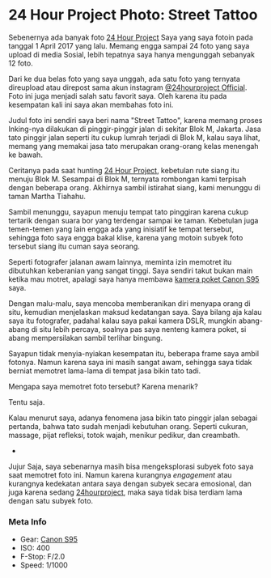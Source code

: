 # 24 Hour Project Photo: Street Tattoo

Sebenernya ada banyak foto [24 Hour Project](https://delapanpx.blogspot.co.id/2017/03/24-hour-project-1-april-2017-jakarta.html) Saya yang saya fotoin pada tanggal 1 April 2017 yang lalu. Memang engga sampai 24 foto yang saya upload di media Sosial, lebih tepatnya saya hanya mengunggah sebanyak 12 foto. 

Dari ke dua belas foto yang saya unggah, ada satu foto yang ternyata direupload atau direpost sama akun instagram [@24hourproject Official](https://instagram.com/24hourproject). Foto ini juga menjadi salah satu favorit saya. Oleh karena itu pada kesempatan kali ini saya akan membahas foto ini.

Judul foto ini sendiri saya beri nama "Street Tattoo", karena memang proses Inking-nya dilakukan di pinggir-pinggir jalan di sekitar Blok M, Jakarta. Jasa tato pinggir jalan seperti itu cukup lumrah terjadi di Blok M, kalau saya lihat, memang yang memakai jasa tato merupakan orang-orang kelas menengah ke bawah.

Ceritanya pada saat hunting [24 Hour Project](https://delapanpx.blogspot.co.id/2017/03/24-hour-project-1-april-2017-jakarta.html), kebetulan rute siang itu menuju Blok M. Sesampai di Blok M, ternyata rombongan kami terpisah dengan beberapa orang. Akhirnya sambil istirahat siang, kami menunggu di taman Martha Tiahahu. 

Sambil menunggu, sayapun menuju tempat tato pinggiran karena cukup tertarik dengan suara bor yang terdengar sampai ke taman. Kebetulan juga temen-temen yang lain engga ada yang inisiatif ke tempat tersebut, sehingga foto saya engga bakal klise, karena yang motoin subyek foto tersebut siang itu cuman saya seorang.

Seperti fotografer jalanan awam lainnya, meminta izin memotret itu dibutuhkan keberanian yang sangat tinggi. Saya sendiri takut bukan main ketika mau motret, apalagi saya hanya membawa [kamera poket Canon S95](https://delapanpx.blogspot.co.id/2017/02/review-canon-s95-untuk-street.html) saya. 

Dengan malu-malu, saya mencoba memberanikan diri menyapa orang di situ, kemudian menjelaskan maksud kedatangan saya. Saya bilang aja kalau saya itu fotografer, padahal kalau saya pakai kamera DSLR, mungkin abang-abang di situ lebih percaya, soalnya pas saya nenteng kamera poket, si abang mempersilakan sambil terlihar bingung. 

Sayapun tidak menyia-nyiakan kesempatan itu, beberapa frame saya ambil fotonya. Namun karena saya ini masih sangat awam, sehingga saya tidak berniat memotret lama-lama di tempat jasa bikin tato tadi. 

Mengapa saya memotret foto tersebut? Karena menarik? 

Tentu saja.    

Kalau menurut saya, adanya fenomena jasa bikin tato pinggir jalan sebagai pertanda, bahwa tato sudah menjadi kebutuhan orang. Seperti cukuran, massage, pijat refleksi, totok wajah, menikur pedikur, dan creambath.

*

Jujur Saja, saya sebenarnya masih bisa mengeksplorasi subyek foto saya saat memotret foto ini. Namun karena kurangnya *engagement* atau kurangnya kedekatan antara saya dengan subyek secara emosional, dan juga karena sedang [24hourproject](https://delapanpx.blogspot.co.id/2017/03/24-hour-project-1-april-2017-jakarta.html), maka saya tidak bisa terdiam lama dengan satu subyek foto. 

### Meta Info

- Gear: [Canon S95](https://delapanpx.blogspot.co.id/2017/02/review-canon-s95-untuk-street.html)
- ISO: 400
- F-Stop: F/2.0 
- Speed: 1/1000
